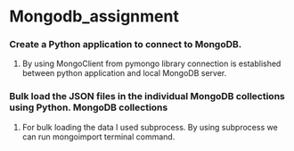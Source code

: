 # Mongodb_assignment

### Create a Python application to connect to MongoDB.
1. By using MongoClient from pymongo library connection is established between python application and local MongoDB server.

### Bulk load the JSON files in the individual MongoDB collections using Python. MongoDB collections
1. For bulk loading the data I used subprocess. By using subprocess we can run mongoimport terminal command. 
